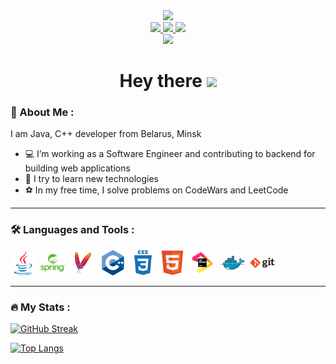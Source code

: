 <div id="header" align="center">
    <img src="https://i.giphy.com/media/v1.Y2lkPTc5MGI3NjExajBpaG5lbWd1NWJmb3RkdGlidnNpbGRhczlncmZtNTF3OHBsejU0OSZlcD12MV9pbnRlcm5hbF9naWZfYnlfaWQmY3Q9Zw/qgQUggAC3Pfv687qPC/giphy.gif" width="150">

<div id="badges">
    <a href="https://t.me/mrc1in">
        <img src="https://img.shields.io/badge/Telegram-blue?style=flat&logo=Telegram">
    </a>
    <a href="https://hh.ru/resume/b9b7f03aff0b2738e90039ed1f64694d365768">
         <img src="https://img.shields.io/badge/Vadim_Belyahovich-hh.ru-red?style=flat&logo=ReadMe&logoColor=red">
    </a>
    <a href="mailto:vadik123belyahovich@gmail.com">
        <img src="https://img.shields.io/badge/vadik123belyahovich@gmail.com-F9DB60?style=flat&logo=Gmail&logoColor=FF3333">
    </a>
</div>

<div id="view_stats">
<img src="https://komarev.com/ghpvc/?username=mrPropper911&style=flat-square&color=blue">
</div>

<h1>
  Hey there
  <img src="https://media.giphy.com/media/hvRJCLFzcasrR4ia7z/giphy.gif" width="30px"/>
</h1>
</div>

### 👦 About Me :

I am Java, C++ developer from Belarus, Minsk
- 💻 I’m working as a Software Engineer and contributing to backend for building web applications
- 📖 I try to learn new technologies
- ⚽ In my free time, I solve problems on CodeWars and LeetCode

---

### 🛠️ Languages and Tools :

<div>
    <img src="https://github.com/devicons/devicon/blob/master/icons/java/java-original.svg" title="Java" alt="Java" width="40" height="40"/>&nbsp;
    <img src="https://github.com/devicons/devicon/blob/master/icons/spring/spring-original-wordmark.svg" title="Spring" alt="Spring" width="40" height="40"/>&nbsp;
    <img src="https://github.com/devicons/devicon/blob/master/icons/maven/maven-original.svg" title="Maven" alt="Maven" width="40" height="40"/>&nbsp;
    <img src="https://github.com/devicons/devicon/blob/master/icons/cplusplus/cplusplus-original.svg" title="Cplusplus" alt="Cplusplus" width="40" height="40"/>&nbsp;
    <img src="https://github.com/devicons/devicon/blob/master/icons/css3/css3-plain-wordmark.svg"  title="CSS3" alt="CSS" width="40" height="40"/>&nbsp;
    <img src="https://github.com/devicons/devicon/blob/master/icons/html5/html5-original.svg" title="HTML5" alt="HTML" width="40" height="40"/>&nbsp;
    <img src="https://github.com/devicons/devicon/blob/master/icons/jetbrains/jetbrains-original.svg" title="Jetbrains" alt="Jetbrains" width="40" height="40"/>&nbsp;
    <img src="https://github.com/devicons/devicon/blob/master/icons/docker/docker-original.svg" title="Docker" alt="Docker" width="40" height="40"/>&nbsp;
    <img src="https://github.com/devicons/devicon/blob/master/icons/git/git-original-wordmark.svg" title="Git" alt="Git" width="40" height="40"/>
</div>

---

### 🔥 My Stats :

[![GitHub Streak](http://github-readme-streak-stats.herokuapp.com?user=mrPropper911&theme=dark)](https://git.io/streak-stats)

[![Top Langs](https://github-readme-stats.vercel.app/api/top-langs/?username=Propper911&layout=compact&theme=vision-friendly-dark)](https://github.com/anuraghazra/github-readme-stats)


